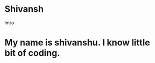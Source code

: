 # Shivansh
Intro
<html>
 <head>
   <title>Try to learn GitHub </title>
 </head>
  <body>
    <h1>My name is shivanshu. I know little bit of coding.
  </body>
</html>

